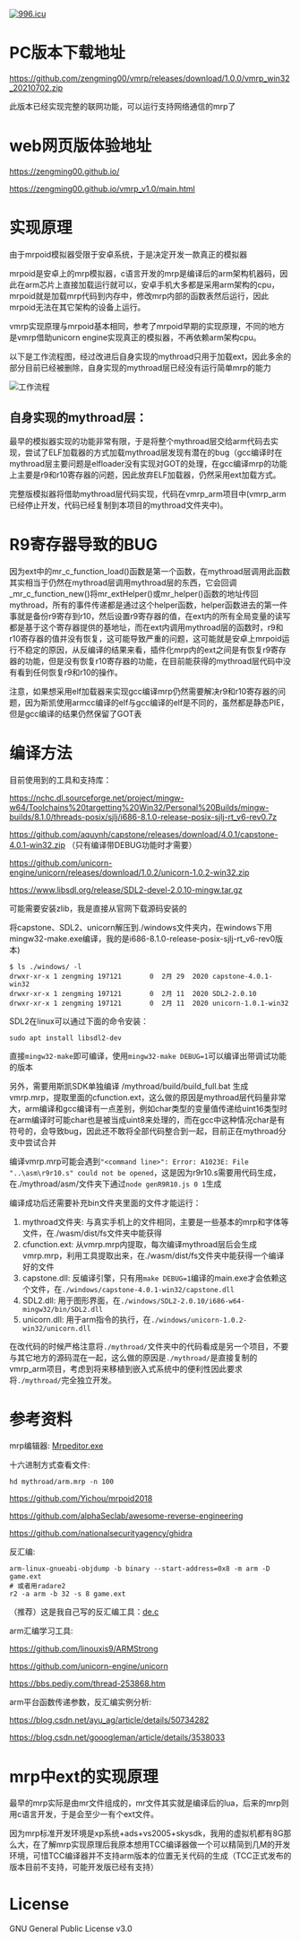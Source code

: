 <a href="https://996.icu"><img src="https://img.shields.io/badge/link-996.icu-red.svg" alt="996.icu" /></a>

# PC版本下载地址

https://github.com/zengming00/vmrp/releases/download/1.0.0/vmrp_win32_20210702.zip

此版本已经实现完整的联网功能，可以运行支持网络通信的mrp了

# web网页版体验地址

https://zengming00.github.io/

https://zengming00.github.io/vmrp_v1.0/main.html

# 实现原理

由于mrpoid模拟器受限于安卓系统，于是决定开发一款真正的模拟器

mrpoid是安卓上的mrp模拟器，c语言开发的mrp是编译后的arm架构机器码，因此在arm芯片上直接加载运行就可以，安卓手机大多都是采用arm架构的cpu，mrpoid就是加载mrp代码到内存中，修改mrp内部的函数表然后运行，因此mrpoid无法在其它架构的设备上运行。

vmrp实现原理与mrpoid基本相同，参考了mrpoid早期的实现原理，不同的地方是vmrp借助unicorn engine实现真正的模拟器，不再依赖arm架构cpu。

以下是工作流程图，经过改进后自身实现的mythroad只用于加载ext，因此多余的部分目前已经被删除，自身实现的mythroad层已经没有运行简单mrp的能力

![工作流程](/doc/images/2.0.jpg)

## 自身实现的mythroad层：

最早的模拟器实现的功能非常有限，于是将整个mythroad层交给arm代码去实现，尝试了ELF加载器的方式加载mythroad层发现有潜在的bug（gcc编译时在mythroad层主要问题是elfloader没有实现对GOT的处理，在gcc编译mrp的功能上主要是r9和r10寄存器的问题，因此放弃ELF加载器，仍然采用ext加载方式。

完整版模拟器将借助mythroad层代码实现，代码在vmrp_arm项目中(vmrp_arm已经停止开发，代码已经复制到本项目的mythroad文件夹中)。

# R9寄存器导致的BUG

因为ext中的mr_c_function_load()函数是第一个函数，在mythroad层调用此函数其实相当于仍然在mythroad层调用mythroad层的东西，它会回调_mr_c_function_new()将mr_extHelper()或mr_helper()函数的地址传回mythroad，所有的事件传递都是通过这个helper函数，helper函数进去的第一件事就是备份r9寄存到r10，然后设置r9寄存器的值，在ext内的所有全局变量的读写都是基于这个寄存器提供的基地址，而在ext内调用mythroad层的函数时，r9和r10寄存器的值并没有恢复，这可能导致严重的问题，这可能就是安卓上mrpoid运行不稳定的原因，从反编译的结果来看，插件化mrp内的ext之间是有恢复r9寄存器的功能，但是没有恢复r10寄存器的功能，在目前能获得的mythroad层代码中没有看到任何恢复r9和r10的操作。

注意，如果想采用elf加载器来实现gcc编译mrp仍然需要解决r9和r10寄存器的问题，因为斯凯使用armcc编译的elf与gcc编译的elf是不同的，虽然都是静态PIE，但是gcc编译的结果仍然保留了GOT表

# 编译方法

目前使用到的工具和支持库：

https://nchc.dl.sourceforge.net/project/mingw-w64/Toolchains%20targetting%20Win32/Personal%20Builds/mingw-builds/8.1.0/threads-posix/sjlj/i686-8.1.0-release-posix-sjlj-rt_v6-rev0.7z

https://github.com/aquynh/capstone/releases/download/4.0.1/capstone-4.0.1-win32.zip  （只有编译带DEBUG功能时才需要）

https://github.com/unicorn-engine/unicorn/releases/download/1.0.2/unicorn-1.0.2-win32.zip

https://www.libsdl.org/release/SDL2-devel-2.0.10-mingw.tar.gz

可能需要安装zlib，我是直接从官网下载源码安装的

将capstone、SDL2、unicorn解压到./windows文件夹内，在windows下用mingw32-make.exe编译，我的是i686-8.1.0-release-posix-sjlj-rt_v6-rev0版本)
```
$ ls ./windows/ -l
drwxr-xr-x 1 zengming 197121       0  2月 29  2020 capstone-4.0.1-win32
drwxr-xr-x 1 zengming 197121       0  2月 11  2020 SDL2-2.0.10
drwxr-xr-x 1 zengming 197121       0  2月 11  2020 unicorn-1.0.1-win32
```

SDL2在linux可以通过下面的命令安装：
```
sudo apt install libsdl2-dev
```

直接`mingw32-make`即可编译，使用`mingw32-make DEBUG=1`可以编译出带调试功能的版本

另外，需要用斯凯SDK单独编译 /mythroad/build/build_full.bat 生成vmrp.mrp，提取里面的cfunction.ext，这么做的原因是mythroad层代码量非常大，arm编译和gcc编译有一点差别，例如char类型的变量值传递给uint16类型时在arm编译时可能char也是被当成uint8来处理的，而在gcc中这种情况char是有符号的，会导致bug，因此还不敢将全部代码整合到一起，目前正在mythroad分支中尝试合并

编译vmrp.mrp可能会遇到`"<command line>": Error: A1023E: File "..\asm\r9r10.s" could not be opened`，这是因为r9r10.s需要用代码生成，在./mythroad/asm/文件夹下通过`node genR9R10.js 0 1`生成

编译成功后还需要补充bin文件夹里面的文件才能运行：

1. mythroad文件夹: 与真实手机上的文件相同，主要是一些基本的mrp和字体等文件，在./wasm/dist/fs文件夹中能获得
2. cfunction.ext: 从vmrp.mrp内提取，每次编译mythroad层后会生成vmrp.mrp，利用工具提取出来，在./wasm/dist/fs文件夹中能获得一个编译好的文件
3. capstone.dll: 反编译引擎，只有用`make DEBUG=1`编译的main.exe才会依赖这个文件，在`./windows/capstone-4.0.1-win32/capstone.dll`
4. SDL2.dll: 用于图形界面，在`./windows/SDL2-2.0.10/i686-w64-mingw32/bin/SDL2.dll`
5. unicorn.dll: 用于arm指令的执行，在`./windows/unicorn-1.0.2-win32/unicorn.dll`

在改代码的时候严格注意将`./mythroad/`文件夹中的代码看成是另一个项目，不要与其它地方的源码混在一起，这么做的原因是`./mythroad/`是直接复制的vmrp_arm项目，考虑到将来移植到嵌入式系统中的便利性因此要求将`./mythroad/`完全独立开发。

# 参考资料

mrp编辑器:  [Mrpeditor.exe](tool/Mrpeditor.exe)

十六进制方式查看文件:
```shell
hd mythroad/arm.mrp -n 100
```

https://github.com/Yichou/mrpoid2018

https://github.com/alphaSeclab/awesome-reverse-engineering

https://github.com/nationalsecurityagency/ghidra

反汇编: 
```
arm-linux-gnueabi-objdump -b binary --start-address=0x8 -m arm -D game.ext
# 或者用radare2
r2 -a arm -b 32 -s 8 game.ext
```
（推荐）这是我自己写的反汇编工具：[de.c](tool/de.c)


arm汇编学习工具:

https://github.com/linouxis9/ARMStrong

https://github.com/unicorn-engine/unicorn

https://bbs.pediy.com/thread-253868.htm


arm平台函数传递参数，反汇编实例分析:

https://blog.csdn.net/ayu_ag/article/details/50734282

https://blog.csdn.net/gooogleman/article/details/3538033

# mrp中ext的实现原理

最早的mrp实际是由mr文件组成的，mr文件其实就是编译后的lua，后来的mrp则用c语言开发，于是会至少一有个ext文件。

因为mrp标准开发环境是xp系统+ads+vs2005+skysdk，我用的虚拟机都有8G那么大，在了解mrp实现原理后我原本想用TCC编译器做一个可以精简到几M的开发环境，可惜TCC编译器并不支持arm版本的位置无关代码的生成（TCC正式发布的版本目前不支持，可能开发版已经有支持）


# License

GNU General Public License v3.0
